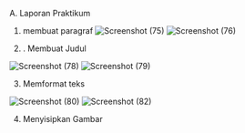 A. Laporan Praktikum

1. membuat paragraf
![Screenshot (75)](https://user-images.githubusercontent.com/101849655/161195987-d8007819-7f6d-4593-8a5e-81e4297fbff9.png)
![Screenshot (76)](https://user-images.githubusercontent.com/101849655/161195993-650b2716-acec-4140-bf70-ed26fd91d3ef.png)

2. . Membuat Judul

![Screenshot (78)](https://user-images.githubusercontent.com/101849655/161196250-66860127-460b-4024-b8d9-37b6b87fcbfd.png)
![Screenshot (79)](https://user-images.githubusercontent.com/101849655/161196256-15392d24-943a-4a1b-9452-110814ab6681.png)

3. Memformat teks

![Screenshot (80)](https://user-images.githubusercontent.com/101849655/161196747-fdec8e23-7d11-4be9-9434-135da80e8c38.png)
![Screenshot (82)](https://user-images.githubusercontent.com/101849655/161196758-95561095-c16d-44b6-8c8e-fcfb4b8182f1.png)

4. Menyisipkan Gambar


